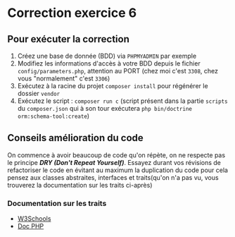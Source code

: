 # Correction exercice 6

## Pour exécuter la correction

1. Créez une base de donnée (BDD) via `PHPMYADMIN` par exemple
2. Modifiez les informations d'accès à votre BDD depuis le fichier `config/parameters.php`, attention au PORT (chez moi c'est `3308`, chez vous "normalement" c'est `3306`)
3. Exécutez à la racine du projet `composer install` pour régénérer le dossier `vendor`
4. Exécutez le script : `composer run c` (script présent dans la partie `scripts` du `composer.json` qui à son tour exécutera `php bin/doctrine orm:schema-tool:create`)

## Conseils amélioration du code

On commence à avoir beaucoup de code qu'on répète, on ne respecte pas le principe ***DRY (Don't Repeat Yourself)***. Essayez durant vos révisions de refactoriser le code en évitant au maximum la duplication du code pour cela pensez aux classes abstraites, interfaces et traits(qu'on n'a pas vu, vous trouverez la documentation sur les traits ci-après)

### Documentation sur les traits

- [W3Schools](https://www.w3schools.com/php/php_oop_traits.asp)
- [Doc PHP](https://www.php.net/manual/fr/language.oop5.traits.php)